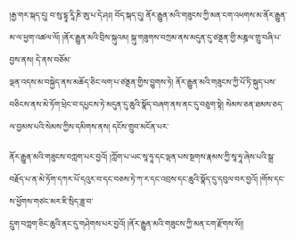 ﻿  
།རྒྱ་གར་སྐད་དུ། བ་སུ་དྷཱ་རཱི་ཎི་ཨུ་པ་དེ་ཤཿ། བོད་སྐད་དུ། ནོར་རྒྱུན་མའི་གཟུངས་ཀྱི་མན་ངག་འཕགས་མ་ནོར་རྒྱུན་མ་ལ་ཕྱག་འཚལ་ལོ། །ནོར་རྒྱུན་མའི་བྲིས་སྐུའམ། སྐུ་གཟུགས་བཀྲམ་ནས་མདུན་དུ་ཙནྡན་གྱི་མཎྜལ་གྲུ་བཞི་པ་བྱས་ནས། དེ་ནས་བཅོམ་  
ལྡན་འདས་མ་བསྐྱེད་ནས་མཆོད་ཅིང་ལག་པ་ཙནྡན་གྱིས་བྱུགས་ཏེ། ནོར་རྒྱུན་མའི་གཟུངས་ཀྱི་པོ་ཏི་སྐུད་པས་བཅིངས་ནས་མེ་ཏོག་ཕྲེང་བ་དཔྱངས་ཏེ་མདུན་དུ་ཆུའི་སྣོད་བཞག་ནས་ནང་དུ་བཅུག་སྟེ། སེམས་ཅན་ཐམས་ཅད་ལ་བྱམས་པའི་སེམས་ཀྱིས་དམིགས་ནས། དངོས་གྲུབ་མངོན་པར་  
  
ནོར་རྒྱུན་མའི་གཟུངས་བཀླག་པར་བྱའོ། །ཀློག་པ་ཡང་སཱ་ཧཱ་དང་ལྡན་པས་སྔགས་རྣམས་ཀྱི་སཱ་ཧཱ་ཞེས་པའི་སྒྲ་བརྗོད་པ་ན་མེ་ཏོག་དཀར་པོ་དའུར་བ་དང་བཅས་ཏེ་ཀ་ར་དང་འབྲས་དང་ཆུའི་སྣོད་དུ་དབུལ་བར་བྱའོ། །གོས་དང་ས་ཕྱོགས་གཙང་མར་ཇི་སྲིད་ཟླ་བ་  
དྲུག་བཀླག་ཅིང་ཆུའི་ནང་དུ་གཤེགས་པར་བྱའོ། །ནོར་རྒྱུན་མའི་གཟུངས་ཀྱི་མན་ངག་རྫོགས་སོ།།  
  
  
